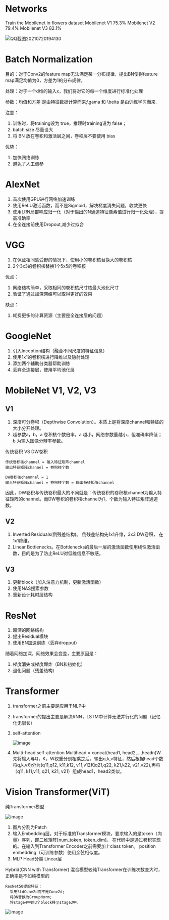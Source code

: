 # Networks
Train the Mobilenet in flowers dataset
Mobilenet V1 75.3%
Mobilenet V2 79.4%
Mobilenet V3 82.1%


![QQ截图20210720194130](https://user-images.githubusercontent.com/52600391/126318067-66b47327-8f4e-4f17-8b7d-2afe54ee4708.png)

# Batch Normalization
  目的：对于Conv2的feature map无法满足某一分布规律，提出BN使得feature map满足均值为0，方差为1的分布规律。
  
  处理：对于一个d维的输入x，我们将对它的每一个维度进行标准化处理
  
  参数：均值和方差 是由特征数据计算而来;\gama 和 \beita 是由训练学习而来.
  
  注意：
  
  1. 训练时，将training设为 true，推理时training设为 false；
  2. batch size 尽量设大
  3. 将 BN 放在卷积和激活层之间，卷积层不要使用 bias

  优势：
  1. 加快网络训练
  2. 避免了人工调参

# AlexNet
  
  1. 首次使用GPU进行网络加速训练
  2. 使用ReLU激活函数，而不是Sigmoid，解决梯度消失问题，收敛更快
  3. 使用LRN局部响应归一化（对于输出的N通道特征像素值进行归一化处理），提高准确率
  4. 在全连接前使用Dropout,减少过拟合

# VGG
  
  1. 在保证相同感受野的情况下，使用小的卷积核替换大的卷积核
  2. 2个3x3的卷积核替换1个5x5的卷积核

  优点：
  1. 网络结构简单，采取相同的卷积核尺寸核最大池化尺寸
  2. 验证了通过加深网络可以取得更好的效果

  缺点：
  1. 耗费更多的计算资源（主要是全连接层的问题）

# GoogleNet

  1. 引入Inception结构（融合不同尺度的特征信息）
  2. 使用1x1的卷积核进行降维以及隐射处理
  3. 添加两个辅助分类器帮助训练
  4. 丢弃全连接层，使用平均池化层

# MobileNet V1, V2, V3
  
  ## V1
  1. 深度可分卷积（Depthwise Convolution）。本质上是将深度channel和特征的大小分开处理。
  2. 超参数a，b。a 卷积核个数倍率，a 越小，网络参数量越小，但准确率降低；b 为输入图像分辨率参数。

传统卷积 VS DW卷积

    传统卷积核channel = 输入特征矩阵channel
    输出特征矩阵channel = 卷积核个数
    
    DW卷积核channnel = 1
    输入特征矩阵channel = 卷积核个数 = 输出特征矩阵channel
因此，DW卷积与传统卷积最大的不同就是：传统卷积的卷积核channel为输入特征矩阵的channel。而DW卷积的卷积核channel为1，个数为输入特征矩阵通道数。

  ## V2
  1. Inverted Residuals(倒残差结构)。 倒残差结构先1x1升维，3x3 DW卷积， 在1x1降维。
  2. Linear Bottlenecks。在Bottlenecks的最后一层的激活函数使用线性激活函数，目的是为了防止ReLU对低维信息不敏感。

  ## V3
  1. 更新block（加入注意力机制，更新激活函数）
  2. 使用NAS搜索参数
  3. 重新设计耗时层结构
  
# ResNet

  1. 超深的网络结构
  2. 提出Residual模块
  3. 使用BN加速训练（丢弃dropput）

  随着网络加深，网络效果会变差，主要原因是：
  1. 梯度消失或梯度爆炸（BN和初始化）
  2. 退化问题（残差结构）


# Transformer
  
  1. transformer之前主要是应用于NLP中
  2. transformer的提出主要是解决RNN，LSTM中计算无法并行化的问题（记忆化无限长）
  3. self-attention

      ![image](https://user-images.githubusercontent.com/52600391/130730453-d50ce5e8-df8d-4906-b0fd-1a1d55480ff4.png)
      
  4. Multi-head self-attention
     Multihead = concat(head1, head2,...,headn)W
     先将输入与Q，K，W权重分别相乘之后，输出q,k,v特征，然后根据head个数将q,k,v均分为(q11,q12, k11,k12, v11,v12和q21,q22, k21,k22, v21,v22),再将（q11, k11,v11, q21, k21, v21）组成head1，head2类似。
     
# Vision Transformer(ViT)
  纯Transformer模型
  
  ![image](https://user-images.githubusercontent.com/52600391/130731719-3d8f64f3-0491-419c-9e76-f6d00ba65dfd.png)
  
  1. 图片分割为Patch
  2. 输入Embedding层。对于标准的Transformer模块，要求输入的是token（向量）序列，即二维矩阵[num_token, token_dim]。 在代码中是通过卷积实现的。在输入到Transformer Encoder之前需要加上class token。
    position embedding（可训练参数）使用余弦相似度。
  4. MLP Head分类
    Linear层
    
    
  Hybrid(CNN with Transformer) 混合模型较纯Transformer在训练次数变大时，正确率是不如纯模型的
  
    ResNet50提取特征：
      采用StdConv2d而不是Conv2d;
      将BN替换为GroupNorm;
      将stage4中的3个block移至stage3中。
  
 ![image](https://user-images.githubusercontent.com/52600391/130733424-dc0d6325-3bc1-41c6-99cf-feff7be6f3ba.png)



